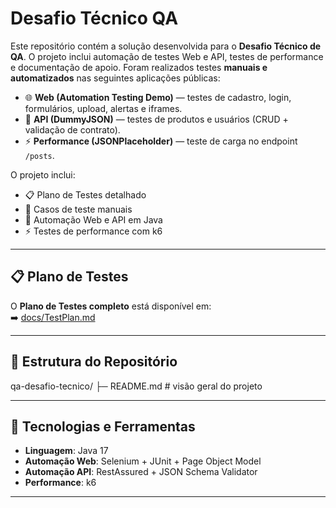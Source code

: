 # Desafio Técnico QA

Este repositório contém a solução desenvolvida para o **Desafio Técnico de QA**. 
O projeto inclui automação de testes Web e API, testes de performance e documentação de apoio. 
Foram realizados testes **manuais e automatizados** nas seguintes aplicações públicas:

- 🌐 **Web (Automation Testing Demo)** — testes de cadastro, login, formulários, upload, alertas e iframes.  
- 🔗 **API (DummyJSON)** — testes de produtos e usuários (CRUD + validação de contrato).  
- ⚡ **Performance (JSONPlaceholder)** — teste de carga no endpoint `/posts`.  

O projeto inclui:  
- 📋 Plano de Testes detalhado  
- 📝 Casos de teste manuais  
- 🤖 Automação Web e API em Java  
- ⚡ Testes de performance com k6   

---

## 📋 Plano de Testes
O **Plano de Testes completo** está disponível em:  
➡️ [docs/TestPlan.md](./docs/TestPlan.md)

---

## 📂 Estrutura do Repositório
qa-desafio-tecnico/
├─ README.md # visão geral do projeto

---

## 🚀 Tecnologias e Ferramentas
- **Linguagem**: Java 17  
- **Automação Web**: Selenium + JUnit + Page Object Model  
- **Automação API**: RestAssured + JSON Schema Validator  
- **Performance**: k6  

---